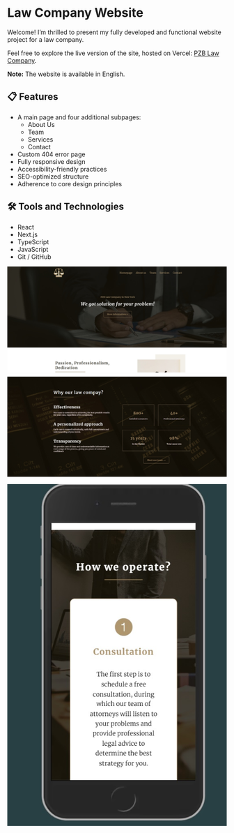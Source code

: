 <h1>Law Company Website</h1>

<p>Welcome! I’m thrilled to present my fully developed and functional website project for a law company.</p>

<p>Feel free to explore the live version of the site, hosted on Vercel:  
<a href="https://pzblawcompany.vercel.app/">PZB Law Company</a>.</p>

<p><strong>Note:</strong> The website is available in English.</p>

<h2>📋 Features</h2>

<ul>
  <li>A main page and four additional subpages:
    <ul>
      <li>About Us</li>
      <li>Team</li>
      <li>Services</li>
      <li>Contact</li>
    </ul>
  </li>
  <li>Custom 404 error page</li>
  <li>Fully responsive design</li>
  <li>Accessibility-friendly practices</li>
  <li>SEO-optimized structure</li>
  <li>Adherence to core design principles</li>
</ul>

<h2>🛠 Tools and Technologies</h2>

<ul>
  <li>React</li>
  <li>Next.js</li>
  <li>TypeScript</li>
  <li>JavaScript</li>
  <li>Git / GitHub</li>
</ul>

<div align='center'>
<img src='./public/readme/sitephoto1.jpg'>
<img src='./public/readme/sitephoto2.jpg'>
<img src='./public/readme/sitephoto3.jpg'>
</div>

